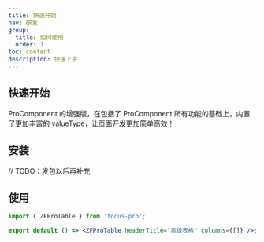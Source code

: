 ```yaml
---
title: 快速开始
nav: 研发
group:
  title: 如何使用
  order: 1
toc: content
description: 快速上手
---
```


## 快速开始

ProComponent 的增强版，在包括了 ProComponent 所有功能的基础上，内置了更加丰富的 valueType，让页面开发更加简单高效！

## 安装

// TODO：发包以后再补充

## 使用

```jsx | pure
import { ZFProTable } from 'focus-pro';

export default () => <ZFProTable headerTitle="高级表格" columns={[]} />;
```
